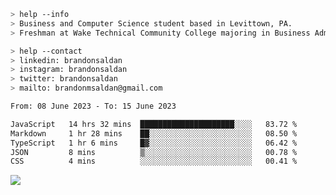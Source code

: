 ````bash
> help --info
> Business and Computer Science student based in Levittown, PA.
> Freshman at Wake Technical Community College majoring in Business Administration.
````

````bash
> help --contact
> linkedin: brandonsaldan
> instagram: brandonsaldan
> twitter: brandonsaldan
> mailto: brandonmsaldan@gmail.com
````

<!--START_SECTION:waka-->

```txt
From: 08 June 2023 - To: 15 June 2023

JavaScript   14 hrs 32 mins  █████████████████████░░░░   83.72 %
Markdown     1 hr 28 mins    ██░░░░░░░░░░░░░░░░░░░░░░░   08.50 %
TypeScript   1 hr 6 mins     █▓░░░░░░░░░░░░░░░░░░░░░░░   06.42 %
JSON         8 mins          ▒░░░░░░░░░░░░░░░░░░░░░░░░   00.78 %
CSS          4 mins          ░░░░░░░░░░░░░░░░░░░░░░░░░   00.41 %
```

<!--END_SECTION:waka-->

![](https://komarev.com/ghpvc/?username=brandonsaldan&color=6A8AFF)
